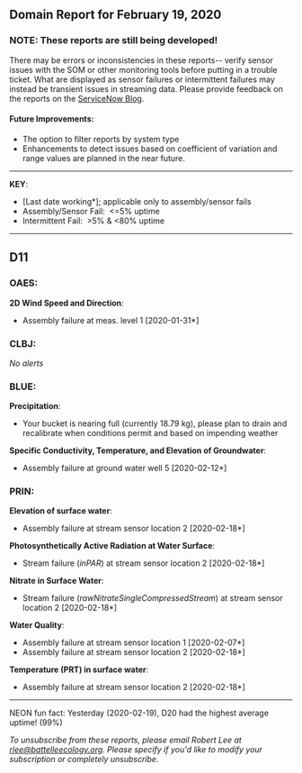 ## Domain Report for February 19, 2020


### NOTE: These reports are still being developed!
There may be errors or inconsistencies in these reports-- verify sensor issues with the SOM or other monitoring tools before putting in a trouble ticket. What are displayed as sensor failures or intermittent failures may instead be transient issues in streaming data.
Please provide feedback on the reports on the [ServiceNow Blog](https://neon.service-now.com/community?id=community_blog&sys_id=9b4fbe8adbed734017ecf9041d9619be).

#### Future Improvements: 
 - The option to filter reports by system type 
 - Enhancements to detect issues based on coefficient of variation and range values are planned in the near future.

***

**KEY**:

 - [Last date working*]; applicable only to assembly/sensor fails
 - Assembly/Sensor Fail:&nbsp;&nbsp;<=5% uptime
 - Intermittent Fail:&nbsp;&nbsp;>5% & <80% uptime

***
## D11

### OAES:

**2D Wind Speed and Direction**:
 - Assembly failure at meas. level 1 [2020-01-31*]

### CLBJ:

_No alerts_

### BLUE:

**Precipitation**:
 - Your bucket is nearing full (currently 18.79 kg), please plan to drain and recalibrate when conditions permit and based on impending weather

**Specific Conductivity, Temperature, and Elevation of Groundwater**:
 - Assembly failure at ground water well 5 [2020-02-12*]

### PRIN:

**Elevation of surface water**:
 - Assembly failure at stream sensor location 2 [2020-02-18*]

**Photosynthetically Active Radiation at Water Surface**:
 - Stream failure (_inPAR_) at stream sensor location 2 [2020-02-18*]

**Nitrate in Surface Water**:
 - Stream failure (_rawNitrateSingleCompressedStream_) at stream sensor location 2 [2020-02-18*]

**Water Quality**:
 - Assembly failure at stream sensor location 1 [2020-02-07*]
 - Assembly failure at stream sensor location 2 [2020-02-18*]

**Temperature (PRT) in surface water**:
 - Assembly failure at stream sensor location 2 [2020-02-18*]

***
NEON fun fact: Yesterday (2020-02-19), D20 had the highest average uptime! (99%)

_To unsubscribe from these reports, please email Robert Lee at rlee@battelleecology.org. Please specify if you'd like to modify your subscription or completely unsubscribe._
